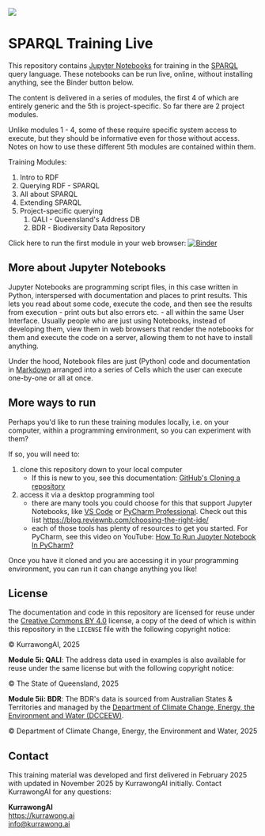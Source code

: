 ![](images/KurrawongAI_350.png)

# SPARQL Training Live

This repository contains [Jupyter Notebooks](https://jupyter.org/) for training in the [SPARQL](https://www.w3.org/TR/sparql11-query/) query language. These notebooks can be run live, online, without installing anything, see the Binder button below.

The content is delivered in a series of modules, the first 4 of which are entirely generic and the 5th is project-specific. So far there are 2 project modules.

Unlike modules 1 - 4, some of these require specific system access to execute, but they should be informative even for those without access. Notes on how to use these different 5th modules are contained within them.

Training Modules:

1. Intro to RDF
2. Querying RDF - SPARQL
3. All about SPARQL
4. Extending SPARQL
5. Project-specific querying
    1. QALI - Queensland's Address DB
    2. BDR - Biodiversity Data Repository

Click here to run the first module in your web browser: [![Binder](https://mybinder.org/badge_logo.svg)](https://mybinder.org/v2/gh/Kurrawong/sparql-training-live/HEAD?urlpath=%2Fdoc%2Ftree%2Fmodule-1.ipynb)

## More about Jupyter Notebooks

Jupyter Notebooks are programming script files, in this case written in Python, interspersed with documentation and places to print results. This lets you read about some code, execute the code, and then see the results from execution - print outs but also errors etc. - all within the same User Interface. Usually people who are just using Notebooks, instead of developing them, view them in web browsers that render the notebooks for them and execute the code on a server, allowing them to not have to install anything.

Under the hood, Notebook files are just (Python) code and documentation in [Markdown](https://jupyter-notebook.readthedocs.io/en/stable/examples/Notebook/Working%20With%20Markdown%20Cells.html) arranged into a series of Cells which the user can execute one-by-one or all at once.

## More ways to run

Perhaps you'd like to run these training modules locally, i.e. on your computer, within a programming environment, so you can experiment with them?

If so, you will need to:

1. clone this repository down to your local computer
   * If this is new to you, see this documentation: [GitHub's Cloning a repository](https://docs.github.com/en/repositories/creating-and-managing-repositories/cloning-a-repository)
2. access it via a desktop programming tool 
    * there are many tools you could choose for this that support Jupyter Notebooks, like [VS Code](https://code.visualstudio.com/) or [PyCharm Professional](https://www.jetbrains.com/pycharm/). Check out this list <https://blog.reviewnb.com/choosing-the-right-ide/>
    * each of those tools has plenty of resources to get you started. For PyCharm, see this video on YouTube: [How To Run Jupyter Notebook In PyCharm?](https://www.youtube.com/watch?v=9Ft8Iwegc4E)

Once you have it cloned and you are accessing it in your programming environment, you can run it can change anything you like!

## License

The documentation and code in this repository are licensed for reuse under the [Creative Commons BY 4.0](https://creativecommons.org/licenses/by/4.0/) license, a copy of the deed of which is within this repository in the `LICENSE` file with the following copyright notice:

&copy; KurrawongAI, 2025

**Module 5i: QALI**: The address data used in examples is also available for reuse under the same license but with the following copyright notice:

&copy; The State of Queensland, 2025

**Module 5ii: BDR**: The BDR's data is sourced from Australian States & Territories and managed by the [Department of Climate Change, Energy, the Environment and Water (DCCEEW)](https://www.dcceew.gov.au/).

&copy; Department of Climate Change, Energy, the Environment and Water, 2025

## Contact

This training material was developed and first delivered in February 2025 with updated in November 2025 by KurrawongAI initially. Contact KurrawongAI for any questions:

**KurrawongAI**  
<https://kurrawong.ai>  
<info@kurrawong.ai>  
